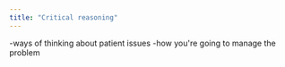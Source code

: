 ```yaml
---
title: "Critical reasoning"
---
```

-ways of thinking about patient issues 
-how you're going to manage the problem


